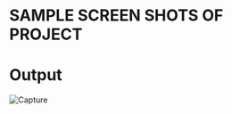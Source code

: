# SAMPLE SCREEN SHOTS OF PROJECT

# Output

![Capture](https://github.com/Mujahid-Mughal/CALENDER/assets/132846431/fb12aec8-ba42-4df3-8bb8-b882b5700fa1)
